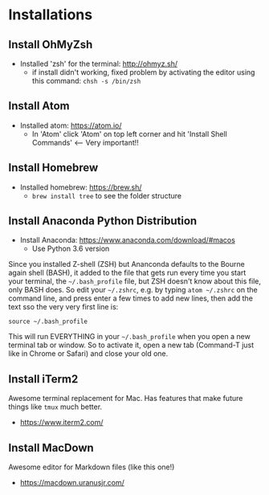# Installations

## Install OhMyZsh
- Installed 'zsh' for the terminal: http://ohmyz.sh/
  - if install didn't working, fixed problem by activating the editor using this command: `chsh -s /bin/zsh`

## Install Atom
- Installed atom: https://atom.io/
  - In 'Atom' click 'Atom' on top left corner and hit 'Install Shell Commands' <-- Very important!!

## Install Homebrew
- Installed homebrew: https://brew.sh/
    - `brew install tree` to see the folder structure

## Install Anaconda Python Distribution

- Install Anaconda: https://www.anaconda.com/download/#macos
  - Use Python 3.6 version

Since you installed Z-shell (ZSH) but Ananconda defaults to the Bourne again shell (BASH), it added to the file that gets run every time you start your terminal, the `~/.bash_profile` file, but ZSH doesn't know about this file, only BASH does. So edit your `~/.zshrc`, e.g. by typing `atom ~/.zshrc` on the command line, and press enter a few times to add new lines, then add the text sso the very very first line is:

```
source ~/.bash_profile
```

This will run EVERYTHING in your `~/.bash_profile` when you open a new terminal tab or window. So to activate it, open a new tab (Command-T just like in Chrome or Safari) and close your old one.

## Install iTerm2

Awesome terminal replacement for Mac. Has features that make future things like `tmux` much better.

- https://www.iterm2.com/


## Install MacDown

Awesome editor for Markdown files (like this one!)

- https://macdown.uranusjr.com/
